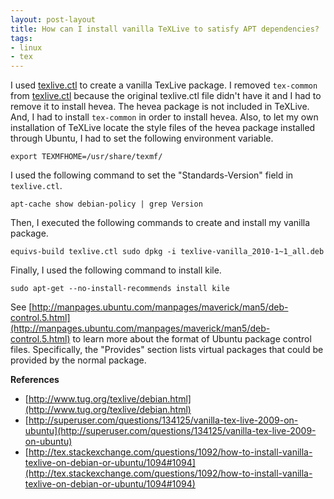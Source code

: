 ```yaml
---
layout: post-layout
title: How can I install vanilla TeXLive to satisfy APT dependencies?
tags:
- linux
- tex
---
```


I used
[texlive.ctl](https://gist.github.com/reprogrammer/5228178#file-texlive-ctl) to
create a vanilla TexLive package. I removed `tex-common` from
[texlive.ctl](https://gist.github.com/reprogrammer/5228178#file-texlive-ctl)
because the original texlive.ctl file didn't have it and I had to remove it to
install hevea. The hevea package is not included in TeXLive.  And, I had to
install `tex-common` in order to install hevea. Also, to let my own installation
of TeXLive locate the style files of the hevea package installed through Ubuntu,
I had to set the following environment variable.

    export TEXMFHOME=/usr/share/texmf/

I used the following command to set the "Standards-Version" field in
`texlive.ctl`.

    apt-cache show debian-policy | grep Version

Then, I executed the following commands to create and install my vanilla
package.

    equivs-build texlive.ctl sudo dpkg -i texlive-vanilla_2010-1~1_all.deb

Finally, I used the following command to install kile.

    sudo apt-get --no-install-recommends install kile

See
[http://manpages.ubuntu.com/manpages/maverick/man5/deb-control.5.html](http://manpages.ubuntu.com/manpages/maverick/man5/deb-control.5.html)
to learn more about the format of Ubuntu package control files. Specifically,
the "Provides" section lists virtual packages that could be provided by the
normal package.

**References**

- [http://www.tug.org/texlive/debian.html](http://www.tug.org/texlive/debian.html)
- [http://superuser.com/questions/134125/vanilla-tex-live-2009-on-ubuntu](http://superuser.com/questions/134125/vanilla-tex-live-2009-on-ubuntu)
- [http://tex.stackexchange.com/questions/1092/how-to-install-vanilla-texlive-on-debian-or-ubuntu/1094#1094](http://tex.stackexchange.com/questions/1092/how-to-install-vanilla-texlive-on-debian-or-ubuntu/1094#1094)
